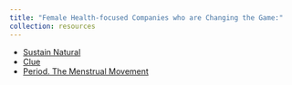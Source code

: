 ```yaml
---
title: "Female Health-focused Companies who are Changing the Game:"
collection: resources
---
```

* [Sustain Natural](https://www.sustainnatural.com/)
* [Clue](https://helloclue.com/)
* [Period. The Menstrual Movement](https://www.period.org/)